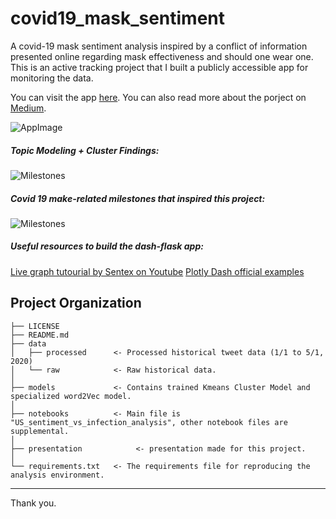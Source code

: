 covid19_mask_sentiment
==============================

A covid-19 mask sentiment analysis inspired by a conflict of information presented online regarding mask effectiveness and should one wear one. This is an active tracking project that I built a publicly accessible app for monitoring the data. 

You can visit the app [here](https://covid19-mask-sentiment.herokuapp.com/).
You can also read more about the porject on [Medium](https://medium.com/p/a104170ad9a7/edit).

![AppImage](https://steam-discount-predictor.s3-us-west-2.amazonaws.com/static/app_pic.JPG)

##### Topic Modeling + Cluster Findings:

![Milestones](https://steam-discount-predictor.s3-us-west-2.amazonaws.com/static/Asset2.jpg)

##### Covid 19 make-related milestones that inspired this project:

![Milestones](https://steam-discount-predictor.s3-us-west-2.amazonaws.com/static/Asset3.jpg)


##### Useful resources to build the dash-flask app:

[Live graph tutourial by Sentex on Youtube](https://www.youtube.com/watch?v=bz2zqXFjOrE)
[Plotly Dash official examples](https://dash-gallery.plotly.host/Portal/)

Project Organization
------------

    ├── LICENSE
    ├── README.md        
    ├── data
    │   ├── processed      <- Processed historical tweet data (1/1 to 5/1, 2020)
    │   └── raw            <- Raw historical data.
    │
    ├── models             <- Contains trained Kmeans Cluster Model and specialized word2Vec model.
    │
    ├── notebooks          <- Main file is "US_sentiment_vs_infection_analysis", other notebook files are supplemental.
    │
    ├── presentation            <- presentation made for this project.
    │
    └── requirements.txt   <- The requirements file for reproducing the analysis environment.
     
--------

Thank you.
